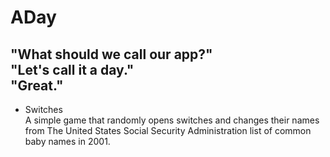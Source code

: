 # ADay
"What should we call our app?"<br/>
"Let's call it a day."<br/>
"Great."<br/>
--------
- Switches<br/>
A simple game that randomly opens switches and changes their names from The United States Social Security Administration list of common baby names in 2001. 
